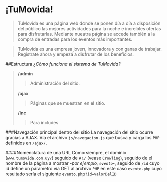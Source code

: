 ¡TuMovida!
==========
> TuMovida es una página web donde se ponen día a día a disposición del público las mejores actividades para la noche e increíbles ofertas para disfrutarlas. Mediante nuestra página se accede también a la compra de entradas para los eventos más importantes.

> TuMovida es una empresa joven, innovadora y con ganas de trabajar. Registrate ahora y empezá a disfrutar de los beneficios.

##Estructura
*¿Cómo funciona el sistema de TuMovida?*
>**/admin**
>
>>Administración del sitio.
>
>
>**/ajax**
>
>>Páginas que se muestran en el sitio.
>
>**/inc**
>
>>Para includes

###Navegación principal dentro del sitio
La navegación del sitio ocurre gracias a AJAX. Vía el archivo `js/navegacion.js` que busca y carga los `PHP` definidos en 
`/ajax/`.

####Nomenclatura de una URL
Como siempre, el dominio (`www.tumovida.com.uy/`) seguido de `#!/` (vease `Crowling`), seguido de el nombre de la página a
mostrar -*por ejemplo, `evento`*-, seguido de `/id` cuyo id define un párametro vía GET al archivo `PHP` en este caso 
`evento.php` cuyo resultado sería el siguiente `evento.php?id=valorDelID` 